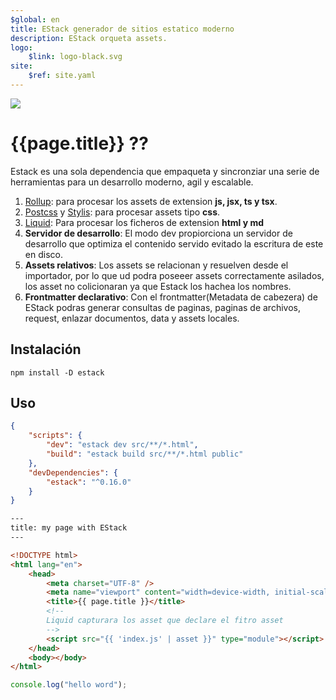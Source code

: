 ```yaml
---
$global: en
title: EStack generador de sitios estatico moderno
description: EStack orqueta assets.
logo:
    $link: logo-black.svg
site:
    $ref: site.yaml
---
```


<img src="{{page.logo.link}}"/>

<h1>{{page.title}} ??</h1>

<script>console.log(`{{page.title}}`)</script>

Estack es una sola dependencia que empaqueta y sincronziar una serie de herramientas para un desarrollo moderno, agil y escalable.

1. [Rollup](#): para procesar los assets de extension **js, jsx, ts y tsx**.
2. [Postcss](#) y [Stylis](#): para procesar assets tipo **css**.
3. [Liquid](#): Para procesar los ficheros de extension **html y md**
4. **Servidor de desarrollo**: El modo dev propiorciona un servidor de desarrollo que optimiza el contenido servido evitado la escritura de este en disco.
5. **Assets relativos**: Los assets se relacionan y resuelven desde el importador, por lo que ud podra poseeer assets correctamente asilados, los asset no colicionaran ya que Estack los hachea los nombres.
6. **Frontmatter declarativo**: Con el frontmatter(Metadata de cabezera) de EStack podras generar consultas de paginas, paginas de archivos, request, enlazar documentos, data y assets locales.

## Instalación

```
npm install -D estack
```

## Uso

<doc-tabs auto-height tabs="package.json, src/index.html, src/index.js">

```json
{
    "scripts": {
        "dev": "estack dev src/**/*.html",
        "build": "estack build src/**/*.html public"
    },
    "devDependencies": {
        "estack": "^0.16.0"
    }
}
```

```html
---
title: my page with EStack
---

<!DOCTYPE html>
<html lang="en">
    <head>
        <meta charset="UTF-8" />
        <meta name="viewport" content="width=device-width, initial-scale=1.0" />
        <title>{{ page.title }}</title>
        <!--
        Liquid capturara los asset que declare el fitro asset
        -->
        <script src="{{ 'index.js' | asset }}" type="module"></script>
    </head>
    <body></body>
</html>
```

```js
console.log("hello word");
```

</doc-tabs>
